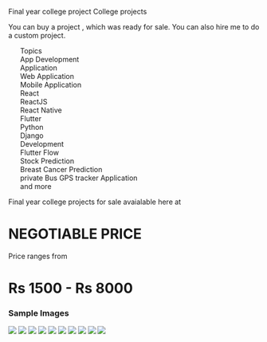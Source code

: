 Final year college project
College projects



You can buy a project , which was ready for sale.
You can also hire me to do a custom project.
<ul>
Topics</br>
App Development</br>
Application</br>
Web Application</br>
Mobile Application</br>
React</br>
ReactJS</br>
React Native</br>
Flutter</br>
Python</br>
Django </br>
Development</br>
Flutter Flow</br>
Stock Prediction</br>
Breast Cancer Prediction</br>
private Bus GPS tracker Application</br>
  and more
</ul>
Final year college projects for sale avaialable here at <h1>NEGOTIABLE PRICE</h1>

Price ranges from <h1>Rs 1500 - Rs 8000</h1>

</hr>

<h3>Sample Images</h3>
<img src='./images/Screenshot 2024-03-19 193748.png'>
<img src='./images/Screenshot 2024-03-19 193819.png'>
<img src='./images/Screenshot 2024-03-19 193847.png'>
<img src='./images/Screenshot 2024-03-19 193916.png'>
<img src='./images/Login.png'>
<img src='./images/Register.png'>
<img src='./images/After_register.png'>
<img src='./images/1.jpg'>
<img src='./images/2.jpg'>
<img src='./images/3.jpg'>

